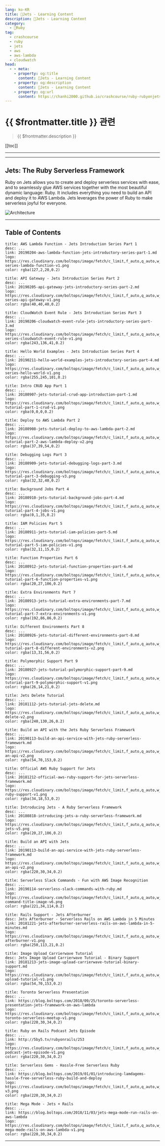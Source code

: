 ```yaml
---
lang: ko-KR
title: 🔻Jets - Learning Content
description: 🔻Jets - Learning Content
category:
  - 🔻Ruby
tag:
  - crashcourse
  - ruby
  - jets
  - aws
  - aws-lambda
  - cloudwatch
head:
  - - meta:
    - property: og:title
      content: 🔻Jets - Learning Content
    - property: og:description
      content: 🔻Jets - Learning Content
    - property: og:url
      content: https://chanhi2000.github.io/crashcourse/ruby-rubyonjets-learning-content
---
```


# {{ $frontmatter.title }} 관련

> {{ $frontmatter.description }}

[[toc]]

---

<SiteInfo
  name="Ruby on Jets | The Ruby Serverless Framework"
  desc="Jets - The Ruby Serverless Framework"
  url="https://docs.rubyonjets.com"
  logo="https://docs.rubyonjets.com/img/logos/jets-logo.png"
  repo="https://github.com/rubyonjets/jets"
  preview="https://img.boltops.com/tools/jets/home/jets-v5-web-architecture.png"/>

---

## Jets: The Ruby Serverless Framework

Ruby on Jets allows you to create and deploy serverless services with ease, and to seamlessly glue AWS services together with the most beautiful dynamic language: Ruby. It includes everything you need to build an API and deploy it to AWS Lambda. Jets leverages the power of Ruby to make serverless joyful for everyone.

![Architecture](https://img.boltops.com/tools/jets/home/jets-v5-web-architecture.png)

---

## Table of Contents

```component VPCard
title: AWS Lambda Function - Jets Introduction Series Part 1
desc: ...
link: 20190204-aws-lambda-function-jets-introductory-series-part-1.md
logo: https://res.cloudinary.com/boltops/image/fetch/c_limit,f_auto,q_auto,w_535/https://blog.boltops.com/img/posts/2019/02/intro-series-lambda-function-v1.png
color: rgba(127,2,20,0.2)
```

```component VPCard
title: API Gateway - Jets Introduction Series Part 2
desc: ...
link: 20190205-api-gateway-jets-introductory-series-part-2.md
logo: https://res.cloudinary.com/boltops/image/fetch/c_limit,f_auto,q_auto,w_520/https://blog.boltops.com/img/posts/2019/02/intro-series-api-gateway-v1.png
color: rgba(40,40,40,0.2)
```

```component VPCard
title: CloudWatch Event Rule - Jets Introduction Series Part 3
desc: ...
link: 20190206-cloudwatch-event-rule-jets-introductory-series-part-3.md
logo: https://res.cloudinary.com/boltops/image/fetch/c_limit,f_auto,q_auto,w_468/https://blog.boltops.com/img/posts/2019/02/intro-series-cloudwatch-event-rule-v1.png
color: rgba(243,136,41,0.2)
```

```component VPCard
title: Hello World Examples - Jets Introduction Series Part 4
desc: ...
link: 20190211-hello-world-examples-jets-introductory-series-part-4.md
logo: https://res.cloudinary.com/boltops/image/fetch/c_limit,f_auto,q_auto,w_470/https://blog.boltops.com/img/posts/2019/02/intro-series-hello-world-v1.png
color: rgba(255,245,101,0.2)
```

```component VPCard
title: Intro CRUD App Part 1
desc: ...
link: 20180907-jets-tutorial-crud-app-introduction-part-1.md
logo: https://res.cloudinary.com/boltops/image/fetch/c_limit,f_auto,q_auto,w_708/https://blog.boltops.com/img/posts/2018/09/jets-tutorial-part-1-crud-v1.png
color: rgba(0,0,0,0.2)
```

```component VPCard
title: Deploy to AWS Lambda Part 2
desc: ...
link: 20180908-jets-tutorial-deploy-to-aws-lambda-part-2.md
logo: https://res.cloudinary.com/boltops/image/fetch/c_limit,f_auto,q_auto,w_600/https://blog.boltops.com/img/posts/2018/09/jets-tutorial-part-2-aws-lambda-deploy-v2.png
color: rgba(37,39,54,0.2)
```

```component VPCard
title: Debugging Logs Part 3
desc: ...
link: 20180909-jets-tutorial-debugging-logs-part-3.md
logo: https://res.cloudinary.com/boltops/image/fetch/c_limit,f_auto,q_auto,w_637/https://blog.boltops.com/img/posts/2018/09/jets-tutorial-part-3-debugging-v3.png
color: rgba(32,32,40,0.2)
```

```component VPCard
title: Background Jobs Part 4
desc: ...
link: 20180910-jets-tutorial-background-jobs-part-4.md
logo: https://res.cloudinary.com/boltops/image/fetch/c_limit,f_auto,q_auto,w_531/https://blog.boltops.com/img/posts/2018/09/jets-tutorial-part-4-jobs-v1.png
color: rgba(0,1,35,0.2)
```

```component VPCard
title: IAM Policies Part 5
desc: ...
link: 20180911-jets-tutorial-iam-policies-part-5.md
logo: https://res.cloudinary.com/boltops/image/fetch/c_limit,f_auto,q_auto,w_655/https://blog.boltops.com/img/posts/2018/09/jets-tutorial-part-5-iam-policies-v1.png
color: rgba(32,11,15,0.2)
```

```component VPCard
title: Function Properties Part 6
desc: ...
link: 20180912-jets-tutorial-function-properties-part-6.md
logo: https://res.cloudinary.com/boltops/image/fetch/c_limit,f_auto,q_auto,w_620/https://blog.boltops.com/img/posts/2018/09/jets-tutorial-part-6-function-properties-v1.png
color: rgba(20,27,106,0.2)
```

```component VPCard
title: Extra Environments Part 7
desc: ...
link: 20180913-jets-tutorial-extra-environments-part-7.md
logo: https://res.cloudinary.com/boltops/image/fetch/c_limit,f_auto,q_auto,w_677/https://blog.boltops.com/img/posts/2018/09/jets-tutorial-part-7-extra-environments-v1.png
color: rgba(192,86,86,0.2)
```

```component VPCard
title: Different Environments Part 8
desc: ...
link: 20180926-jets-tutorial-different-environments-part-8.md
logo: https://res.cloudinary.com/boltops/image/fetch/c_limit,f_auto,q_auto,w_780/https://blog.boltops.com/img/posts/2018/09/jets-tutorial-part-8-different-environments-v2.png
color: rgba(13,31,56,0.2)
```

```component VPCard
title: Polymorphic Support Part 9
desc: ...
link: 20180927-jets-tutorial-polymorphic-support-part-9.md
logo: https://res.cloudinary.com/boltops/image/fetch/c_limit,f_auto,q_auto,w_584/https://blog.boltops.com/img/posts/2018/09/jets-tutorial-part-9-polymorphic-support-v1.png
color: rgba(26,14,21,0.2)
```

```component VPCard
title: Jets Delete Tutorial
desc: ...
link: 20181112-jets-tutorial-jets-delete.md
logo: https://res.cloudinary.com/boltops/image/fetch/c_limit,f_auto,q_auto,w_746/https://blog.boltops.com/img/posts/2018/11/jets-delete-v2.png
color: rgba(240,130,26,0.2)
```

```component VPCard
title: Build an API with the Jets Ruby Serverless Framework
desc: ...
link: 20190113-build-an-api-service-with-jets-ruby-serverless-framework.md
logo: https://res.cloudinary.com/boltops/image/fetch/c_limit,f_auto,q_auto,w_590/https://blog.boltops.com/img/posts/2019/01/build-an-api-v2.png
color: rgba(54,70,153,0.2)
```

```component VPCard
title: Official AWS Ruby Support for Jets
desc: ...
link: 20181212-official-aws-ruby-support-for-jets-serverless-framework.md
logo: https://res.cloudinary.com/boltops/image/fetch/c_limit,f_auto,q_auto,w_604/https://blog.boltops.com/img/posts/2018/12/official-ruby-support-v1.png
color: rgba(34,18,53,0.2)
```

```component VPCard
title: Introducing Jets - A Ruby Serverless Framework
desc: ...
link: 20180818-introducing-jets-a-ruby-serverless-framework.md
logo: https://res.cloudinary.com/boltops/image/fetch/c_limit,f_auto,q_auto,w_800/https://blog.boltops.com/img/posts/2018/08/introducing-jets-v5.png
color: rgba(20,27,106,0.2)
```

```component VPCard
title: Build an API with Jets
desc: ...
link: 20190113-build-an-api-service-with-jets-ruby-serverless-framework.md
logo: https://res.cloudinary.com/boltops/image/fetch/c_limit,f_auto,q_auto,w_590/https://blog.boltops.com/img/posts/2019/01/build-an-api-v2.png
color: rgba(220,30,34,0.2)
```

```component VPCard
title: Serverless Slack Commands - Fun with AWS Image Recognition
desc: ...
link: 20190114-serverless-slack-commands-with-ruby.md
logo: https://res.cloudinary.com/boltops/image/fetch/c_limit,f_auto,q_auto,w_586/https://blog.boltops.com/img/posts/2019/01/slack-command-title-image-v6.png
color: rgba(221,34,114,0.2)
```

```component VPCard
title: Rails Support - Jets Afterburner
desc: Jets Afterburner - Serverless Rails on AWS Lambda in 5 Minutes
link: 20181221-jets-afterburner-serverless-rails-on-aws-lambda-in-5-minutes.md
logo: https://res.cloudinary.com/boltops/image/fetch/c_limit,f_auto,q_auto,w_470/https://blog.boltops.com/img/posts/2018/12/jets-afterburner-v1.png
color: rgba(250,113,21,0.2)
```

```component VPCard
title: Image Upload Carrierwave Tutorial
desc: Jets Image Upload Carrierwave Tutorial - Binary Support
link: 20181213-jets-image-upload-carrierwave-tutorial-binary-support.md
logo: https://res.cloudinary.com/boltops/image/fetch/c_limit,f_auto,q_auto,w_490/https://blog.boltops.com/img/posts/2018/12/image-upload-tutorial-v1.png
color: rgba(54,70,153,0.2)
```

```component VPCard
title: Toronto Serverless Presentation
desc: ...
link: https://blog.boltops.com/2018/09/25/toronto-serverless-presentation-jets-framework-on-aws-lambda
logo: https://res.cloudinary.com/boltops/image/fetch/c_limit,f_auto,q_auto,w_657/https://blog.boltops.com/img/posts/2018/09/jets-toronto-serverless-meetup-v1.png
color: rgba(220,30,34,0.2)
```

```component VPCard
title: Ruby on Rails Podcast Jets Episode
desc: ...
link: http://5by5.tv/rubyonrails/253
logo: https://res.cloudinary.com/boltops/image/fetch/c_limit,f_auto,q_auto,w_470/https://blog.boltops.com/img/posts/2019/01/ror-podcast-jets-episode-v1.png
color: rgba(220,30,34,0.2)
```

```component VPCard
title: Serverless Gems - Hassle-Free Serverless Ruby
desc: ...
link: https://blog.boltops.com/2019/01/01/introducing-lamdagems-hassle-free-serverless-ruby-build-and-deploy
logo: https://res.cloudinary.com/boltops/image/fetch/c_limit,f_auto,q_auto,w_635/https://blog.boltops.com/img/posts/2019/01/lambdagems-v3.png
color: rgba(220,30,34,0.2)
```

```component VPCard
title: Mega Mode - Jets + Rails
desc: ...
link: https://blog.boltops.com/2018/11/03/jets-mega-mode-run-rails-on-aws-lambda
logo: https://res.cloudinary.com/boltops/image/fetch/c_limit,f_auto,q_auto,w_640/https://blog.boltops.com/img/posts/2018/11/jets-mega-mode-rails-on-aws-lambda-v1.png
color: rgba(220,30,34,0.2)
```

---

<TagLinks />